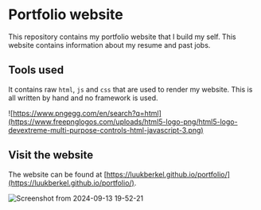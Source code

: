 # Portfolio website
This repository contains my portfolio website that I build my self. 
This website contains information about my resume and past jobs. 

## Tools used
It contains raw `html`, `js` and `css` that are used to render my website. This is all written by hand and no framework is used. 


![https://www.pngegg.com/en/search?q=html](https://www.freepnglogos.com/uploads/html5-logo-png/html5-logo-devextreme-multi-purpose-controls-html-javascript-3.png)

## Visit the website
The website can be found at [https://luukberkel.github.io/portfolio/](https://luukberkel.github.io/portfolio/).  


![Screenshot from 2024-09-13 19-52-21](https://github.com/user-attachments/assets/fc2d9d6f-cec3-40e9-be85-4dbc47d6f675)
